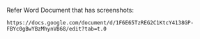 Refer Word Document that has screenshots: 
```
https://docs.google.com/document/d/1F6E65TzREG2C1KtcY4138GP-FBYc0gBwYBzMhynVB68/edit?tab=t.0
````
